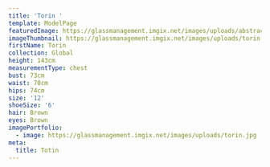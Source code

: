```yaml
---
title: 'Torin '
template: ModelPage
featuredImage: https://glassmanagement.imgix.net/images/uploads/abstract-analog-art-390089.jpg
imageThumbnail: https://glassmanagement.imgix.net/images/uploads/torin.jpg
firstName: Torin
collection: Global
height: 143cm
measurementType: chest
bust: 73cm
waist: 70cm
hips: 74cm
size: '12'
shoeSize: '6'
hair: Brown
eyes: Brown
imagePortfolio:
  - image: https://glassmanagement.imgix.net/images/uploads/torin.jpg
meta:
  title: Totin
---
```


